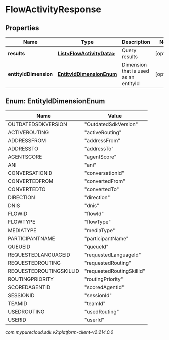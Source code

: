 # FlowActivityResponse


## Properties

| Name | Type | Description | Notes |
| ------------ | ------------- | ------------- | ------------- |
| **results** | [**List&lt;FlowActivityData&gt;**](FlowActivityData) | Query results |  [optional] |
| **entityIdDimension** | [**EntityIdDimensionEnum**](#Enum--EntityIdDimensionEnum) | Dimension that is used as an entityId |  [optional] |


## Enum: EntityIdDimensionEnum

| Name | Value |
| ---- | ----- |
| OUTDATEDSDKVERSION | &quot;OutdatedSdkVersion&quot; | 
| ACTIVEROUTING | &quot;activeRouting&quot; | 
| ADDRESSFROM | &quot;addressFrom&quot; | 
| ADDRESSTO | &quot;addressTo&quot; | 
| AGENTSCORE | &quot;agentScore&quot; | 
| ANI | &quot;ani&quot; | 
| CONVERSATIONID | &quot;conversationId&quot; | 
| CONVERTEDFROM | &quot;convertedFrom&quot; | 
| CONVERTEDTO | &quot;convertedTo&quot; | 
| DIRECTION | &quot;direction&quot; | 
| DNIS | &quot;dnis&quot; | 
| FLOWID | &quot;flowId&quot; | 
| FLOWTYPE | &quot;flowType&quot; | 
| MEDIATYPE | &quot;mediaType&quot; | 
| PARTICIPANTNAME | &quot;participantName&quot; | 
| QUEUEID | &quot;queueId&quot; | 
| REQUESTEDLANGUAGEID | &quot;requestedLanguageId&quot; | 
| REQUESTEDROUTING | &quot;requestedRouting&quot; | 
| REQUESTEDROUTINGSKILLID | &quot;requestedRoutingSkillId&quot; | 
| ROUTINGPRIORITY | &quot;routingPriority&quot; | 
| SCOREDAGENTID | &quot;scoredAgentId&quot; | 
| SESSIONID | &quot;sessionId&quot; | 
| TEAMID | &quot;teamId&quot; | 
| USEDROUTING | &quot;usedRouting&quot; | 
| USERID | &quot;userId&quot; | 




_com.mypurecloud.sdk.v2:platform-client-v2:214.0.0_
